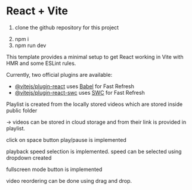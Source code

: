 # React + Vite


<!-- Locally running application steps -->

1. clone the github repository for this project
<!-- install required dependencies -->
2. npm i
3. npm run dev

This template provides a minimal setup to get React working in Vite with HMR and some ESLint rules.

Currently, two official plugins are available:

- [@vitejs/plugin-react](https://github.com/vitejs/vite-plugin-react/blob/main/packages/plugin-react/README.md) uses [Babel](https://babeljs.io/) for Fast Refresh
- [@vitejs/plugin-react-swc](https://github.com/vitejs/vite-plugin-react-swc) uses [SWC](https://swc.rs/) for Fast Refresh


<!-- Playlist of videos -->

Playlist is created from the locally stored videos which are stored inside public folder

-> videos can be stored in cloud storage and from their link is provided in playlist.


click on space button play/pause is implemented

playback speed selection is implemented. speed can be selected using dropdown created

fullscreen mode button is implemented

video reordering can be done using drag and drop.

